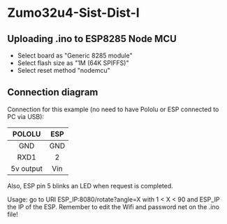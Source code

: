 # Zumo32u4-Sist-Dist-I

## Uploading .ino to ESP8285 Node MCU

- Select board as "Generic 8285 module"
- Select flash size as "1M (64K SPIFFS)"
- Select reset method "nodemcu"

## Connection diagram

Connection for this example (no need to have Pololu or ESP connected to PC via USB):

|  POLOLU   | ESP  |
| :-------: | :--: |
|    GND    | GND  |
|   RXD1    |  2   |
| 5v output | Vin  |

Also, ESP pin 5 blinks an LED when request is completed.

Usage: go to URI ESP_IP:8080/rotate?angle=X     with 1 < X < 90 and ESP_IP the IP of the ESP. Remember to edit the Wifi and password net on the .ino file!
